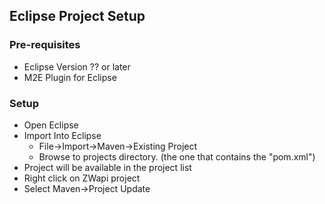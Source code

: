 ## Eclipse Project Setup

### Pre-requisites

* Eclipse Version ?? or later
* M2E Plugin for Eclipse

### Setup

* Open Eclipse
* Import Into Eclipse
	* File->Import->Maven->Existing Project
	* Browse to projects directory. (the one that contains the "pom.xml")
* Project will be available in the project list
* Right click on ZWapi project
* Select Maven->Project Update


